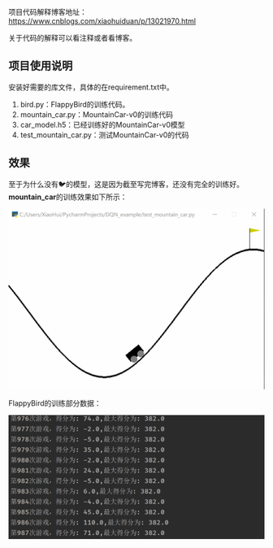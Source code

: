 项目代码解释博客地址：https://www.cnblogs.com/xiaohuiduan/p/13021970.html

关于代码的解释可以看注释或者看博客。



## 项目使用说明

安装好需要的库文件，具体的在requirement.txt中。

1. bird.py：FlappyBird的训练代码。
2. mountain_car.py：MountainCar-v0的训练代码
3. car_model.h5：已经训练好的MountainCar-v0模型 
4. test_mountain_car.py：测试MountainCar-v0的代码



## 效果

至于为什么没有🐦的模型，这是因为截至写完博客，还没有完全的训练好。**mountain_car**的训练效果如下所示：

![](imgs/1439869-20200531221529590-163690453.gif)

FlappyBird的训练部分数据：

![](imgs/image-20200531222622261.png)
